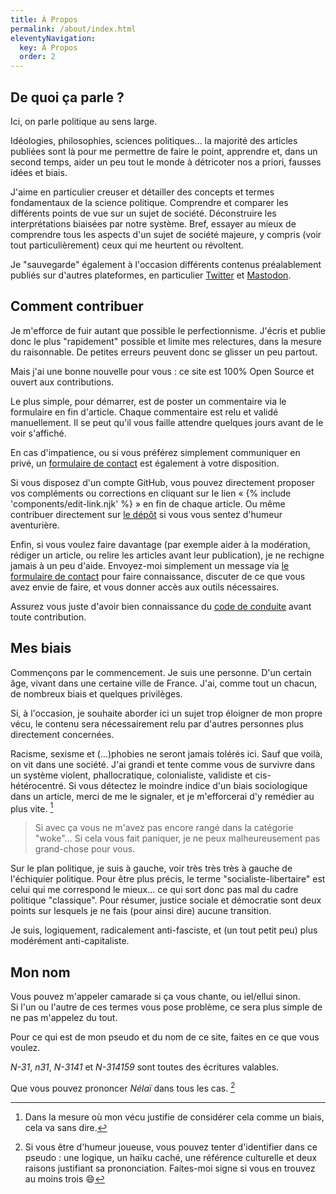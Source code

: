 ```yaml
---
title: À Propos
permalink: /about/index.html
eleventyNavigation:
  key: À Propos
  order: 2
---
```


## De quoi ça parle ?

Ici, on parle politique au sens large.

Idéologies, philosophies, sciences politiques... la majorité des articles publiées sont là pour me permettre de faire le point, apprendre et, dans un second temps, aider un peu tout le monde à détricoter nos a priori, fausses idées et biais.

J'aime en particulier creuser et détailler des concepts et termes fondamentaux de la science politique.
Comprendre et comparer les différents points de vue sur un sujet de société.
Déconstruire les interprétations biaisées par notre système.
Bref, essayer au mieux de comprendre tous les aspects d'un sujet de société majeure, y compris (voir tout particulièrement) ceux qui me heurtent ou révoltent.

Je "sauvegarde" également à l'occasion différents contenus préalablement publiés sur d'autres plateformes, en particulier [Twitter](https://twitter.com/n3141) et [Mastodon](https://piaille.fr/web/@n31).

## Comment contribuer

Je m'efforce de fuir autant que possible le perfectionnisme.
J'écris et publie donc le plus "rapidement" possible et limite mes relectures, dans la mesure du raisonnable.
De petites erreurs peuvent donc se glisser un peu partout.

Mais j'ai une bonne nouvelle pour vous : ce site est 100% Open Source et ouvert aux contributions.

Le plus simple, pour démarrer, est de poster un commentaire via le formulaire en fin d'article.
Chaque commentaire est relu et validé manuellement. Il se peut qu'il vous faille attendre quelques jours avant de le voir s'affiché.

En cas d'impatience, ou si vous préférez simplement communiquer en privé, un [formulaire de contact](/contact) est également à votre disposition.

<p>Si vous disposez d'un compte GitHub, vous pouvez directement proposer vos compléments ou corrections en cliquant sur le lien « {% include 'components/edit-link.njk' %} » en fin de chaque article. Ou même contribuer directement sur <a href="https://github.com/N-31/blog">le dépôt</a> si vous vous sentez d'humeur aventurière.</p>

Enfin, si vous voulez faire davantage (par exemple aider à la modération, rédiger un article, ou relire les articles avant leur publication), je ne rechigne jamais à un peu d'aide.
Envoyez-moi simplement un message via [le formulaire de contact](/contact) pour faire connaissance, discuter de ce que vous avez envie de faire, et vous donner accès aux outils nécessaires.

Assurez vous juste d'avoir bien connaissance du [code de conduite](/coc) avant toute contribution.

## Mes biais

Commençons par le commencement.
Je suis une personne. D'un certain âge, vivant dans une certaine ville de France.
J'ai, comme tout un chacun, de nombreux biais et quelques privilèges.

Si, à l'occasion, je souhaite aborder ici un sujet trop éloigner de mon propre vécu, le contenu sera nécessairement relu par d'autres personnes plus directement concernées.

Racisme, sexisme et (...)phobies ne seront jamais tolérés ici.
Sauf que voilà, on vit dans une société.
J'ai grandi et tente comme vous de survivre dans un système violent, phallocratique, colonialiste, validiste et cis-hétérocentré.
Si vous détectez le moindre indice d'un biais sociologique dans un article, merci de me le signaler, et je m'efforcerai d'y remédier au plus vite. [^1]

> Si avec ça vous ne m'avez pas encore rangé dans la catégorie "woke"...
> Si cela vous fait paniquer, je ne peux malheureusement pas grand-chose pour vous.

Sur le plan politique, je suis à gauche, voir très très très à gauche de l'échiquier politique.
Pour être plus précis, le terme "socialiste-libertaire" est celui qui me correspond le mieux... ce qui sort donc pas mal du cadre politique "classique".
Pour résumer, justice sociale et démocratie sont deux points sur lesquels je ne fais (pour ainsi dire) aucune transition.

Je suis, logiquement, radicalement anti-fasciste, et (un tout petit peu) plus modérément anti-capitaliste.

## Mon nom

Vous pouvez m'appeler camarade si ça vous chante, ou iel/ellui sinon.\
Si l'un ou l'autre de ces termes vous pose problème, ce sera plus simple de ne pas m'appelez du tout.

Pour ce qui est de mon pseudo et du nom de ce site, faites en ce que vous voulez.

_N-31_, _n31_, _N-3141_ et _N-314159_ sont toutes des écritures valables.

Que vous pouvez prononcer _Nélaï_ dans tous les cas. [^2]

[^1]: Dans la mesure où mon vécu justifie de considérer cela comme un biais, cela va sans dire.
[^2]: Si vous être d'humeur joueuse, vous pouvez tenter d'identifier dans ce pseudo : une logique, un haïku caché, une référence culturelle et deux raisons justifiant sa prononciation. Faites-moi signe si vous en trouvez au moins trois :smile:
